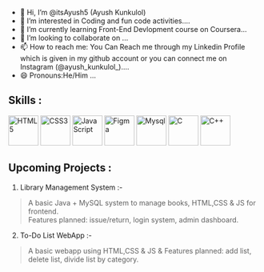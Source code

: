 - 👋 Hi, I’m @itsAyush5 (Ayush Kunkulol)
- 👀 I’m interested in Coding and fun code activities....
- 🌱 I’m currently learning Front-End Devlopment course on Coursera...
- 💞️ I’m looking to collaborate on ...
- 📫 How to reach me: You Can Reach me through my Linkedin Profile which is given in my github account or you can connect me on Instagram (@ayush_kunkulol_)....
- 😄 Pronouns:He/Him ...
  

<!---
itsAyush5/itsAyush5 is a ✨ special ✨ repository because its `README.md` (this file) appears on your GitHub profile.
You can click the Preview link to take a look at your changes.
--->
## Skills :

<p align="left">
  <img src="https://cdn.jsdelivr.net/gh/devicons/devicon/icons/html5/html5-original.svg" alt="HTML5" width="60" height="60"/>
  <img src="https://cdn.jsdelivr.net/gh/devicons/devicon/icons/css3/css3-original.svg" alt="CSS3" width="60" height="60"/>
  <img src="https://cdn.jsdelivr.net/gh/devicons/devicon/icons/javascript/javascript-original.svg" alt="JavaScript" width="60" height="60"/>
  <img src="https://cdn.jsdelivr.net/gh/devicons/devicon/icons/figma/figma-original.svg" alt="Figma" width="60" height="60"/>
<!--   <img src="https://cdn.jsdelivr.net/gh/devicons/devicon/icons/nodejs/nodejs-original.svg" alt="Node.js" width="60" height="60"/> -->
<!--   <img src="https://cdn.jsdelivr.net/gh/devicons/devicon/icons/python/python-original.svg" alt="Python" width="60" height="60"/> -->
  <img src="https://cdn.jsdelivr.net/gh/devicons/devicon/icons/mysql/mysql-original.svg" alt="Mysql" width="60" height="60"/>
  <img src="https://cdn.jsdelivr.net/gh/devicons/devicon/icons/c/c-original.svg" alt="C" width="60" height="60"/>
 <img src="https://cdn.jsdelivr.net/gh/devicons/devicon@latest/icons/cplusplus/cplusplus-original.svg" alt="C++" width="60" height="60"/>
          
</p>

## Upcoming Projects :

1. Library Management System :-
  > A basic Java + MySQL system to manage books, HTML,CSS & JS for frontend.  
  > Features planned: issue/return, login system, admin dashboard.

2. To-Do List WebApp :-
  > A basic webapp using HTML,CSS & JS &
  > Features planned: add list, delete list, divide list by category.
  
